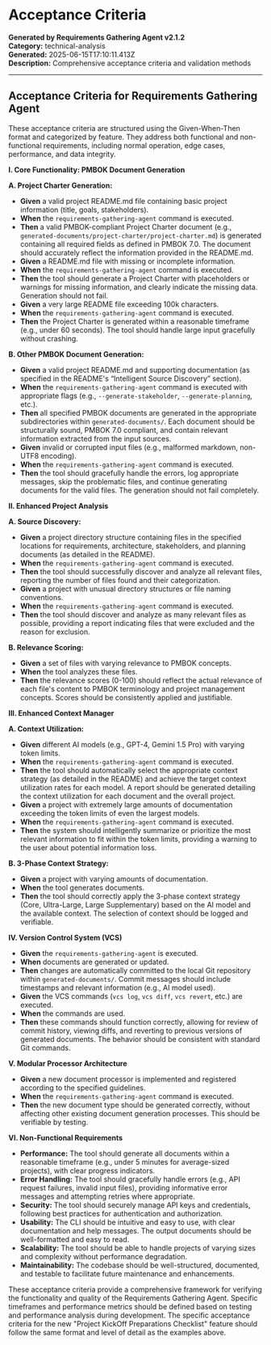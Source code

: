 # Acceptance Criteria

**Generated by Requirements Gathering Agent v2.1.2**  
**Category:** technical-analysis  
**Generated:** 2025-06-15T17:10:11.413Z  
**Description:** Comprehensive acceptance criteria and validation methods

---

## Acceptance Criteria for Requirements Gathering Agent

These acceptance criteria are structured using the Given-When-Then format and categorized by feature.  They address both functional and non-functional requirements, including normal operation, edge cases, performance, and data integrity.


**I. Core Functionality: PMBOK Document Generation**

**A. Project Charter Generation:**

* **Given** a valid project README.md file containing basic project information (title, goals, stakeholders).
* **When** the `requirements-gathering-agent` command is executed.
* **Then** a valid PMBOK-compliant Project Charter document (e.g., `generated-documents/project-charter/project-charter.md`) is generated containing all required fields as defined in PMBOK 7.0.  The document should accurately reflect the information provided in the README.md.
* **Given** a README.md file with missing or incomplete information.
* **When** the `requirements-gathering-agent` command is executed.
* **Then** the tool should generate a Project Charter with placeholders or warnings for missing information, and clearly indicate the missing data.  Generation should not fail.
* **Given** a very large README file exceeding 100k characters.
* **When** the `requirements-gathering-agent` command is executed.
* **Then** the Project Charter is generated within a reasonable timeframe (e.g., under 60 seconds).  The tool should handle large input gracefully without crashing.


**B.  Other PMBOK Document Generation:**

* **Given** a valid project README.md and supporting documentation (as specified in the README's “Intelligent Source Discovery” section).
* **When** the `requirements-gathering-agent` command is executed with appropriate flags (e.g., `--generate-stakeholder`, `--generate-planning`, etc.).
* **Then** all specified PMBOK documents are generated in the appropriate subdirectories within `generated-documents/`.  Each document should be structurally sound, PMBOK 7.0 compliant, and contain relevant information extracted from the input sources.
* **Given**  invalid or corrupted input files (e.g., malformed markdown, non-UTF8 encoding).
* **When** the `requirements-gathering-agent` command is executed.
* **Then** the tool should gracefully handle the errors, log appropriate messages, skip the problematic files, and continue generating documents for the valid files. The generation should not fail completely.


**II. Enhanced Project Analysis**

**A. Source Discovery:**

* **Given** a project directory structure containing files in the specified locations for requirements, architecture, stakeholders, and planning documents (as detailed in the README).
* **When** the `requirements-gathering-agent` command is executed.
* **Then** the tool should successfully discover and analyze all relevant files, reporting the number of files found and their categorization.
* **Given** a project with unusual directory structures or file naming conventions.
* **When** the `requirements-gathering-agent` command is executed.
* **Then** the tool should discover and analyze as many relevant files as possible, providing a report indicating files that were excluded and the reason for exclusion.

**B. Relevance Scoring:**

* **Given** a set of files with varying relevance to PMBOK concepts.
* **When** the tool analyzes these files.
* **Then** the relevance scores (0-100) should reflect the actual relevance of each file's content to PMBOK terminology and project management concepts.  Scores should be consistently applied and justifiable.


**III. Enhanced Context Manager**

**A. Context Utilization:**

* **Given** different AI models (e.g., GPT-4, Gemini 1.5 Pro) with varying token limits.
* **When** the `requirements-gathering-agent` command is executed.
* **Then** the tool should automatically select the appropriate context strategy (as detailed in the README) and achieve the target context utilization rates for each model.  A report should be generated detailing the context utilization for each document and the overall project.
* **Given** a project with extremely large amounts of documentation exceeding the token limits of even the largest models.
* **When** the `requirements-gathering-agent` command is executed.
* **Then** the system should intelligently summarize or prioritize the most relevant information to fit within the token limits, providing a warning to the user about potential information loss.


**B.  3-Phase Context Strategy:**

* **Given** a project with varying amounts of documentation.
* **When** the tool generates documents.
* **Then** the tool should correctly apply the 3-phase context strategy (Core, Ultra-Large, Large Supplementary) based on the AI model and the available context.  The selection of context should be logged and verifiable.


**IV.  Version Control System (VCS)**

* **Given** the `requirements-gathering-agent` is executed.
* **When** documents are generated or updated.
* **Then** changes are automatically committed to the local Git repository within `generated-documents/`.  Commit messages should include timestamps and relevant information (e.g., AI model used).
* **Given** the VCS commands (`vcs log`, `vcs diff`, `vcs revert`, etc.) are executed.
* **When** the commands are used.
* **Then** these commands should function correctly, allowing for review of commit history, viewing diffs, and reverting to previous versions of generated documents.  The behavior should be consistent with standard Git commands.

**V.  Modular Processor Architecture**

* **Given** a new document processor is implemented and registered according to the specified guidelines.
* **When** the `requirements-gathering-agent` command is executed.
* **Then** the new document type should be generated correctly, without affecting other existing document generation processes.  This should be verifiable by testing.


**VI.  Non-Functional Requirements**

* **Performance:** The tool should generate all documents within a reasonable timeframe (e.g., under 5 minutes for average-sized projects), with clear progress indicators.
* **Error Handling:** The tool should gracefully handle errors (e.g., API request failures, invalid input files), providing informative error messages and attempting retries where appropriate.
* **Security:** The tool should securely manage API keys and credentials, following best practices for authentication and authorization.
* **Usability:** The CLI should be intuitive and easy to use, with clear documentation and help messages.  The output documents should be well-formatted and easy to read.
* **Scalability:** The tool should be able to handle projects of varying sizes and complexity without performance degradation.
* **Maintainability:** The codebase should be well-structured, documented, and testable to facilitate future maintenance and enhancements.


These acceptance criteria provide a comprehensive framework for verifying the functionality and quality of the Requirements Gathering Agent.  Specific timeframes and performance metrics should be defined based on testing and performance analysis during development.  The specific acceptance criteria for the new "Project KickOff Preparations Checklist" feature should follow the same format and level of detail as the examples above.
